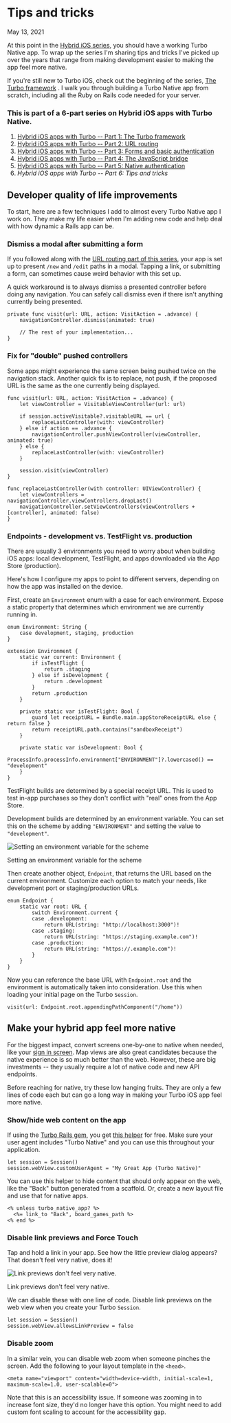 Tips and tricks
===============



May 13, 2021

At this point in the [Hybrid iOS series](https://masilotti.com/turbo-ios/), you should have a working Turbo Native app. To wrap up the series I'm sharing tips and tricks I've picked up over the years that range from making development easier to making the app feel more native.

If you're still new to Turbo iOS, check out the beginning of the series, [The Turbo framework](https://masilotti.com/turbo-ios/hybrid-apps-with-turbo/) . I walk you through building a Turbo Native app from scratch, including all the Ruby on Rails code needed for your server.

### This is part of a 6-part series on Hybrid iOS apps with Turbo Native.

1.  [Hybrid iOS apps with Turbo -- Part 1: The Turbo framework](https://masilotti.com/turbo-ios/hybrid-apps-with-turbo/)
2.  [Hybrid iOS apps with Turbo -- Part 2: URL routing](https://masilotti.com/turbo-ios/url-routing/)
3.  [Hybrid iOS apps with Turbo -- Part 3: Forms and basic authentication](https://masilotti.com/turbo-ios/forms-and-basic-authentication/)
4.  [Hybrid iOS apps with Turbo -- Part 4: The JavaScript bridge](https://masilotti.com/turbo-ios/the-javascript-bridge/)
5.  [Hybrid iOS apps with Turbo -- Part 5: Native authentication](https://masilotti.com/turbo-ios/native-authentication/)
6.  *Hybrid iOS apps with Turbo -- Part 6: Tips and tricks*

Developer quality of life improvements
--------------------------------------

To start, here are a few techniques I add to almost every Turbo Native app I work on. They make my life easier when I'm adding new code and help deal with how dynamic a Rails app can be.

### Dismiss a modal after submitting a form

If you followed along with the [URL routing part of this series](https://masilotti.com/turbo-ios/url-routing/), your app is set up to present `/new` and `/edit` paths in a modal. Tapping a link, or submitting a form, can sometimes cause weird behavior with this set up.

A quick workaround is to always dismiss a presented controller before doing any navigation. You can safely call dismiss even if there isn't anything currently being presented.

```
private func visit(url: URL, action: VisitAction = .advance) {
    navigationController.dismiss(animated: true)

    // The rest of your implementation...
}

```

### Fix for "double" pushed controllers

Some apps might experience the same screen being pushed twice on the navigation stack. Another quick fix is to replace, not push, if the proposed URL is the same as the one currently being displayed.

```
func visit(url: URL, action: VisitAction = .advance) {
    let viewController = VisitableViewController(url: url)

    if session.activeVisitable?.visitableURL == url {
        replaceLastController(with: viewController)
    } else if action == .advance {
        navigationController.pushViewController(viewController, animated: true)
    } else {
        replaceLastController(with: viewController)
    }

    session.visit(viewController)
}

func replaceLastController(with controller: UIViewController) {
    let viewControllers = navigationController.viewControllers.dropLast()
    navigationController.setViewControllers(viewControllers + [controller], animated: false)
}

```

### Endpoints - development vs. TestFlight vs. production

There are usually 3 environments you need to worry about when building iOS apps: local development, TestFlight, and apps downloaded via the App Store (production).

Here's how I configure my apps to point to different servers, depending on how the app was installed on the device.

First, create an `Environment` enum with a case for each environment. Expose a static property that determines which environment we are currently running in.

```
enum Environment: String {
    case development, staging, production
}

extension Environment {
    static var current: Environment {
        if isTestFlight {
            return .staging
        } else if isDevelopment {
            return .development
        }
        return .production
    }

    private static var isTestFlight: Bool {
        guard let receiptURL = Bundle.main.appStoreReceiptURL else { return false }
        return receiptURL.path.contains("sandboxReceipt")
    }

    private static var isDevelopment: Bool {
        ProcessInfo.processInfo.environment["ENVIRONMENT"]?.lowercased() == "development"
    }
}

```

TestFlight builds are determined by a special receipt URL. This is used to test in-app purchases so they don't conflict with "real" ones from the App Store.

Development builds are determined by an environment variable. You can set this on the scheme by adding `"ENVIRONMENT"` and setting the value to `"development"`.

![Setting an environment variable for the scheme](https://masilotti.com/assets/images/turbo-ios/tips-and-tricks/environment-variable.png)

Setting an environment variable for the scheme

Then create another object, `Endpoint`, that returns the URL based on the current environment. Customize each option to match your needs, like development port or staging/production URLs.

```
enum Endpoint {
    static var root: URL {
        switch Environment.current {
        case .development:
            return URL(string: "http://localhost:3000")!
        case .staging:
            return URL(string: "https://staging.example.com")!
        case .production:
            return URL(string: "https://.example.com")!
        }
    }
}

```

Now you can reference the base URL with `Endpoint.root` and the environment is automatically taken into consideration. Use this when loading your initial page on the Turbo `Session`.

```
visit(url: Endpoint.root.appendingPathComponent("/home"))

```

Make your hybrid app feel more native
-------------------------------------

For the biggest impact, convert screens one-by-one to native when needed, like your [sign in screen](https://masilotti.com/turbo-ios/native-authentication/). Map views are also great candidates because the native experience is so much better than the web. However, these are big investments -- they usually require a lot of native code and new API endpoints.

Before reaching for native, try these low hanging fruits. They are only a few lines of code each but can go a long way in making your Turbo iOS app feel more native.

### Show/hide web content on the app

If using the [Turbo Rails gem](https://github.com/hotwired/turbo-rails), you get [this helper](https://github.com/hotwired/turbo-rails/blob/fec33d9bc767aec612b283620d2a74e78c1f90ae/app/controllers/turbo/native/navigation.rb#L46) for free. Make sure your user agent includes "Turbo Native" and you can use this throughout your application.

```
let session = Session()
session.webView.customUserAgent = "My Great App (Turbo Native)"

```

You can use this helper to hide content that should only appear on the web, like the "Back" button generated from a scaffold. Or, create a new layout file and use that for native apps.

```
<% unless turbo_native_app? %>
  <%= link_to "Back", board_games_path %>
<% end %>

```

### Disable link previews and Force Touch

Tap and hold a link in your app. See how the little preview dialog appears? That doesn't feel very native, does it!

![Link previews don't feel very native.](https://masilotti.com/assets/images/turbo-ios/tips-and-tricks/link-preview.png)

Link previews don't feel very native.

We can disable these with one line of code. Disable link previews on the web view when you create your Turbo `Session`.

```
let session = Session()
session.webView.allowsLinkPreview = false

```

### Disable zoom

In a similar vein, you can disable web zoom when someone pinches the screen. Add the following to your layout template in the `<head>`.

`<meta name="viewport" content="width=device-width, initial-scale=1, maximum-scale=1.0, user-scalable=0">`

Note that this is an accessibility issue. If someone was zooming in to increase font size, they'd no longer have this option. You might need to add custom font scaling to account for the accessibility gap.